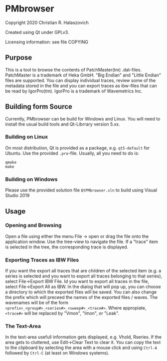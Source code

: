 # PMbrowser
Copyright 2020 Christian R. Halaszovich

Created using Qt under GPLv3.

Licensing information: see file COPYING

## Purpose
This is a tool to browse the contents of PatchMaster(tm) .dat-files. PatchMaster is a trademark of Heka GmbH.
"Big Endian" and "Little Endian" files are supported.
You can display individual traces, review some of the metadata stored in the file and you can export traces as ibw-files that can be read by IgorPro(tm). IgorPro is a trademark of Wavemetrics Inc.

## Building form Source
Currently, PMbrowser can be build for Windows and Linux.
You will need to install the usual build tools and Qt-Librrary version 5.xx.
### Building on Linux
On most distribution, Qt is provided as a package, e.g. `qt5-default` for Ubuntu.
Use the provided `.pro`-file. Usually, all you need to do is:
```
qmake
make
```
### Building on Windows
Please use the provided solution file `QtPMbrowser.sln` to build using Visual Studio 2019

## Usage
### Opening and Browsing
Open a file using either the menu File -> open or drag the file onto the application window.
Use the tree-view to navigate the file. If a "trace" item is selected in the tree, the corresponding trace is displayed.

### Exporting Traces as IBW Files
If you want the export all traces that are children of the selected item (e.g. a series is selected and you want to export all traces belonging to that series), select File->Export IBW File. Id you want to export all traces in the file, select File->Export All as IBW.
In the dialog that will pop up, you can choose a directory to which the exported files will be saved. You can also change the prefix which will preceed the names of the exported files / waves. The wavenames will be of the form  `<prefix>_<group#>_<series#>_<sweep#>_<trace#>`. Where appropiate, `<trace#>` will be replaced by "Vmon", "Imon", or "Leak".

### The Text-Area
In the text-area usefull information gets displayed, e.g. Vhold, Rseries. If the area gets to cluttered, use Edit->Clear Text to clear it.
You can copy the text to the clipboard by selecting the area with a mouse click and using `Ctrl-A` followed by `Ctrl-C` (at least on Windows systems).
